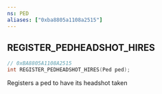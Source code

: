 ```yaml
---
ns: PED
aliases: ["0xba8805a1108a2515"]
---
```

## REGISTER_PEDHEADSHOT_HIRES

```c
// 0xBA8805A1108A2515
int REGISTER_PEDHEADSHOT_HIRES(Ped ped);
```

Registers a ped to have its headshot taken

